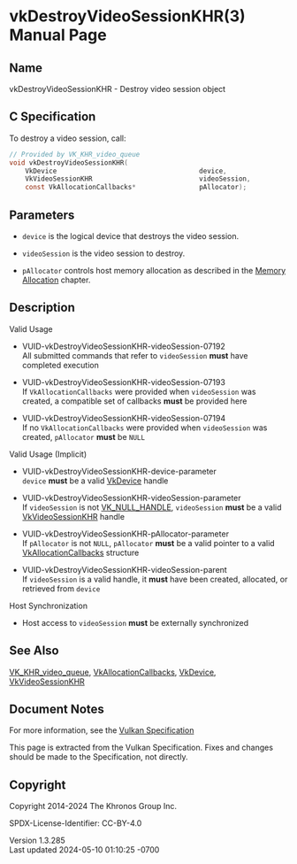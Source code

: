 # vkDestroyVideoSessionKHR(3) Manual Page

## Name

vkDestroyVideoSessionKHR - Destroy video session object



## <a href="#_c_specification" class="anchor"></a>C Specification

To destroy a video session, call:

``` c
// Provided by VK_KHR_video_queue
void vkDestroyVideoSessionKHR(
    VkDevice                                    device,
    VkVideoSessionKHR                           videoSession,
    const VkAllocationCallbacks*                pAllocator);
```

## <a href="#_parameters" class="anchor"></a>Parameters

- `device` is the logical device that destroys the video session.

- `videoSession` is the video session to destroy.

- `pAllocator` controls host memory allocation as described in the <a
  href="https://registry.khronos.org/vulkan/specs/1.3-extensions/html/vkspec.html#memory-allocation"
  target="_blank" rel="noopener">Memory Allocation</a> chapter.

## <a href="#_description" class="anchor"></a>Description

Valid Usage

- <a href="#VUID-vkDestroyVideoSessionKHR-videoSession-07192"
  id="VUID-vkDestroyVideoSessionKHR-videoSession-07192"></a>
  VUID-vkDestroyVideoSessionKHR-videoSession-07192  
  All submitted commands that refer to `videoSession` **must** have
  completed execution

- <a href="#VUID-vkDestroyVideoSessionKHR-videoSession-07193"
  id="VUID-vkDestroyVideoSessionKHR-videoSession-07193"></a>
  VUID-vkDestroyVideoSessionKHR-videoSession-07193  
  If `VkAllocationCallbacks` were provided when `videoSession` was
  created, a compatible set of callbacks **must** be provided here

- <a href="#VUID-vkDestroyVideoSessionKHR-videoSession-07194"
  id="VUID-vkDestroyVideoSessionKHR-videoSession-07194"></a>
  VUID-vkDestroyVideoSessionKHR-videoSession-07194  
  If no `VkAllocationCallbacks` were provided when `videoSession` was
  created, `pAllocator` **must** be `NULL`

Valid Usage (Implicit)

- <a href="#VUID-vkDestroyVideoSessionKHR-device-parameter"
  id="VUID-vkDestroyVideoSessionKHR-device-parameter"></a>
  VUID-vkDestroyVideoSessionKHR-device-parameter  
  `device` **must** be a valid [VkDevice](https://registry.khronos.org/vulkan/specs/1.3-extensions/man/html/VkDevice.html) handle

- <a href="#VUID-vkDestroyVideoSessionKHR-videoSession-parameter"
  id="VUID-vkDestroyVideoSessionKHR-videoSession-parameter"></a>
  VUID-vkDestroyVideoSessionKHR-videoSession-parameter  
  If `videoSession` is not [VK_NULL_HANDLE](https://registry.khronos.org/vulkan/specs/1.3-extensions/man/html/VK_NULL_HANDLE.html),
  `videoSession` **must** be a valid
  [VkVideoSessionKHR](https://registry.khronos.org/vulkan/specs/1.3-extensions/man/html/VkVideoSessionKHR.html) handle

- <a href="#VUID-vkDestroyVideoSessionKHR-pAllocator-parameter"
  id="VUID-vkDestroyVideoSessionKHR-pAllocator-parameter"></a>
  VUID-vkDestroyVideoSessionKHR-pAllocator-parameter  
  If `pAllocator` is not `NULL`, `pAllocator` **must** be a valid
  pointer to a valid [VkAllocationCallbacks](https://registry.khronos.org/vulkan/specs/1.3-extensions/man/html/VkAllocationCallbacks.html)
  structure

- <a href="#VUID-vkDestroyVideoSessionKHR-videoSession-parent"
  id="VUID-vkDestroyVideoSessionKHR-videoSession-parent"></a>
  VUID-vkDestroyVideoSessionKHR-videoSession-parent  
  If `videoSession` is a valid handle, it **must** have been created,
  allocated, or retrieved from `device`

Host Synchronization

- Host access to `videoSession` **must** be externally synchronized

## <a href="#_see_also" class="anchor"></a>See Also

[VK_KHR_video_queue](https://registry.khronos.org/vulkan/specs/1.3-extensions/man/html/VK_KHR_video_queue.html),
[VkAllocationCallbacks](https://registry.khronos.org/vulkan/specs/1.3-extensions/man/html/VkAllocationCallbacks.html),
[VkDevice](https://registry.khronos.org/vulkan/specs/1.3-extensions/man/html/VkDevice.html), [VkVideoSessionKHR](https://registry.khronos.org/vulkan/specs/1.3-extensions/man/html/VkVideoSessionKHR.html)

## <a href="#_document_notes" class="anchor"></a>Document Notes

For more information, see the <a
href="https://registry.khronos.org/vulkan/specs/1.3-extensions/html/vkspec.html#vkDestroyVideoSessionKHR"
target="_blank" rel="noopener">Vulkan Specification</a>

This page is extracted from the Vulkan Specification. Fixes and changes
should be made to the Specification, not directly.

## <a href="#_copyright" class="anchor"></a>Copyright

Copyright 2014-2024 The Khronos Group Inc.

SPDX-License-Identifier: CC-BY-4.0

Version 1.3.285  
Last updated 2024-05-10 01:10:25 -0700
